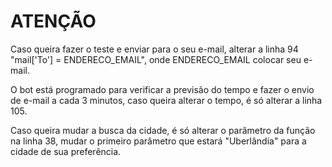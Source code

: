 <h1>ATENÇÃO</h1>

Caso queira fazer o teste e enviar para o seu e-mail, alterar a linha 94 "mail['To'] = ENDERECO_EMAIL", onde ENDERECO_EMAIL colocar seu e-mail.

O bot está programado para verificar a previsão do tempo e fazer o envio de e-mail a cada 3 minutos,
caso queira alterar o tempo, é só alterar a linha 105.

Caso queira mudar a busca da cidade, é só alterar o parâmetro da função na linha 38, mudar o primeiro parâmetro
que estará "Uberlândia" para a cidade de sua preferência.
